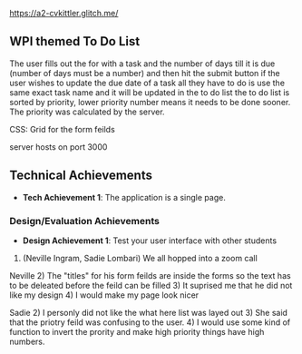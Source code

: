 https://a2-cvkittler.glitch.me/

## WPI themed To Do List
The user fills out the for with a task and the number of days till it is due (number of days must be a number) and then hit the submit button
if the user wishes to update the due date of a task all they have to do is use the same exact task name and it will be updated in the to do list
the to do list is sorted by priority, lower priority number means it needs to be done sooner. The priority was calculated by the server.

CSS: Grid for the form feilds

server hosts on port 3000

## Technical Achievements
- **Tech Achievement 1**: The application is a single page.

### Design/Evaluation Achievements
- **Design Achievement 1**: Test your user interface with other students
1) (Neville Ingram, Sadie Lombari) We all hopped into a zoom call

Neville
2) The "titles" for his form feilds are inside the forms so the text has to be deleated before the feild can be filled
3) It suprised me that he did not like my design
4) I would make my page look nicer

Sadie
2) I personly did not like the what here list was layed out
3) She said that the priotry feild was confusing to the user.
4) I would use some kind of function to invert the prority and make high priority things have high numbers.
